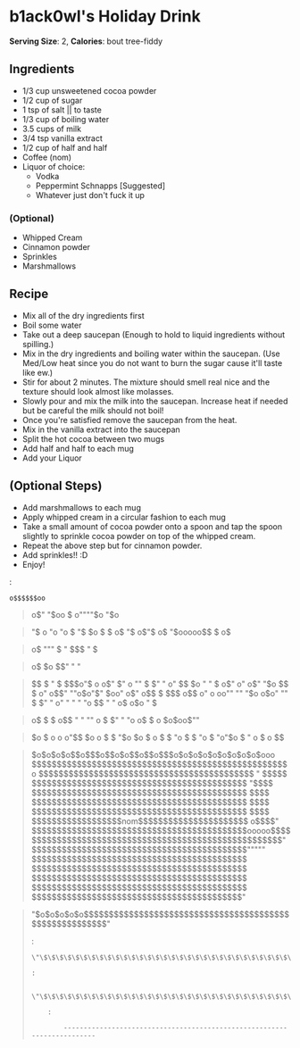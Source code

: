 b1ack0wl's Holiday Drink
========================

**Serving Size**: 2, **Calories**: bout tree-fiddy

Ingredients
-----------

-   1/3 cup unsweetened cocoa powder
-   1/2 cup of sugar
-   1 tsp of salt \|\| to taste
-   1/3 cup of boiling water
-   3.5 cups of milk
-   3/4 tsp vanilla extract
-   1/2 cup of half and half
-   Coffee (nom)
-   Liquor of choice:
    -   Vodka
    -   Peppermint Schnapps \[Suggested\]
    -   Whatever just don't fuck it up

### (Optional)

-   Whipped Cream
-   Cinnamon powder
-   Sprinkles
-   Marshmallows

Recipe
------

-   Mix all of the dry ingredients first
-   Boil some water
-   Take out a deep saucepan (Enough to hold to liquid ingredients
    without spilling.)
-   Mix in the dry ingredients and boiling water within the saucepan.
    (Use Med/Low heat since you do not want to burn the sugar cause
    it'll taste like ew.)
-   Stir for about 2 minutes. The mixture should smell real nice and the
    texture should look almost like molasses.
-   Slowly pour and mix the milk into the saucepan. Increase heat if
    needed but be careful the milk should not boil!
-   Once you're satisfied remove the saucepan from the heat.
-   Mix in the vanilla extract into the saucepan
-   Split the hot cocoa between two mugs
-   Add half and half to each mug
-   Add your Liquor

(Optional Steps)
----------------

-   Add marshmallows to each mug
-   Apply whipped cream in a circular fashion to each mug
-   Take a small amount of cocoa powder onto a spoon and tap the spoon
    slightly to sprinkle cocoa powder on top of the whipped cream.
-   Repeat the above step but for cinnamon powder.
-   Add sprinkles!! :D
-   Enjoy!

:

    o$$$$$$oo

> o\$\" \"\$oo \$ o\"\"\"\"\$o \"\$o

> \"\$ o \"o \"o \$ \"\$ \$o \$ \$ o\$ \"\$ o\$\"\$ o\$ \"\$ooooo\$\$ \$
> o\$

> o\$ \"\"\" \$ \" \$\$\$ \" \$

> o\$ \$o \$\$\" \" \"

> \$\$ \$ \" \$ \$\$\$o\"\$ o o\$\" \$\" o \"\" \$ \$\" \" o\" \$\$ \$o
> \" \" \$ o\$\" o\" o\$\" \"\$o \$\$ \$ o\" o\$\$\" \"\"o\$o\"\$\"
> \$oo\" o\$\" o\$\$ \$ \$\$\$ o\$\$ o\" o oo\"\" \"\" \"\$o o\$o\" \"\"
> \$ \$\" \" o\" \" \" \" \"o \$\$ \" \" o\$ o\$o \" \$

> o\$ \$ \$ o\$\$ \" \" \"\" o \$ \$\" \" \"o o\$ \$ o \$o\$oo\$\"\"

> \$o \$ o o o\"\$\$ \$o o \$ \$ \"\$o \$o \$ o \$ \$ \"o \$ \$ \"o \$
> \"o\"\$o \$ \" o \$ o \$\$

> \$o\$o\$o\$o\$\$o\$\$\$o\$\$o\$o\$\$o\$\$o\$\$\$o\$o\$o\$o\$o\$o\$o\$o\$o\$ooo
> \$\$\$\$\$\$\$\$\$\$\$\$\$\$\$\$\$\$\$\$\$\$\$\$\$\$\$\$\$\$\$\$\$\$\$\$\$\$\$\$\$\$\$\$\$\$\$\$\$\$\$o
> \$\$\$\$\$\$\$\$\$\$\$\$\$\$\$\$\$\$\$\$\$\$\$\$\$\$\$\$\$\$\$\$\$\$\$\$\$\$\$\$\$\$\$
> \" \$\$\$\$\$
> \$\$\$\$\$\$\$\$\$\$\$\$\$\$\$\$\$\$\$\$\$\$\$\$\$\$\$\$\$\$\$\$\$\$\$\$\$\$\$\$\$\$\$
> \"\$\$\$\$
> \$\$\$\$\$\$\$\$\$\$\$\$\$\$\$\$\$\$\$\$\$\$\$\$\$\$\$\$\$\$\$\$\$\$\$\$\$\$\$\$\$\$\$
> \$\$\$\$
> \$\$\$\$\$\$\$\$\$\$\$\$\$\$\$\$\$\$\$\$\$\$\$\$\$\$\$\$\$\$\$\$\$\$\$\$\$\$\$\$\$\$\$
> \$\$\$\$
> \$\$\$\$\$\$\$\$\$\$\$\$\$\$\$\$\$\$\$\$\$\$\$\$\$\$\$\$\$\$\$\$\$\$\$\$\$\$\$\$\$\$\$
> \$\$\$\$
> \$\$\$\$\$\$\$\$\$\$\$\$\$\$\$\$\$\$nom\$\$\$\$\$\$\$\$\$\$\$\$\$\$\$\$\$\$\$\$\$\$
> o\$\$\$\$\"
> \$\$\$\$\$\$\$\$\$\$\$\$\$\$\$\$\$\$\$\$\$\$\$\$\$\$\$\$\$\$\$\$\$\$\$\$\$\$\$\$\$\$\$ooooo\$\$\$\$
> \$\$\$\$\$\$\$\$\$\$\$\$\$\$\$\$\$\$\$\$\$\$\$\$\$\$\$\$\$\$\$\$\$\$\$\$\$\$\$\$\$\$\$\$\$\$\$\$\$\$\"
> \$\$\$\$\$\$\$\$\$\$\$\$\$\$\$\$\$\$\$\$\$\$\$\$\$\$\$\$\$\$\$\$\$\$\$\$\$\$\$\$\$\$\$\"\"\"\"\"
> \$\$\$\$\$\$\$\$\$\$\$\$\$\$\$\$\$\$\$\$\$\$\$\$\$\$\$\$\$\$\$\$\$\$\$\$\$\$\$\$\$\$\$
> \$\$\$\$\$\$\$\$\$\$\$\$\$\$\$\$\$\$\$\$\$\$\$\$\$\$\$\$\$\$\$\$\$\$\$\$\$\$\$\$\$\$\$
> \$\$\$\$\$\$\$\$\$\$\$\$\$\$\$\$\$\$\$\$\$\$\$\$\$\$\$\$\$\$\$\$\$\$\$\$\$\$\$\$\$\$\$
> \$\$\$\$\$\$\$\$\$\$\$\$\$\$\$\$\$\$\$\$\$\$\$\$\$\$\$\$\$\$\$\$\$\$\$\$\$\$\$\$\$\$\$
> \$\$\$\$\$\$\$\$\$\$\$\$\$\$\$\$\$\$\$\$\$\$\$\$\$\$\$\$\$\$\$\$\$\$\$\$\$\$\$\$\$\$\"

> \"\$o\$o\$o\$o\$o\$\$\$\$\$\$\$\$\$\$\$\$\$\$\$\$\$\$\$\$\$\$\$\$\$\$\$\$\$\$\$\$\$\$\$\$\$\$\$\$\$\$\$\$\$\$\$\$\$\$\$\$\$\$\$\$\"
>
> :   
>
>     \"\$\$\$\$\$\$\$\$\$\$\$\$\$\$\$\$\$\$\$\$\$\$\$\$\$\$\$\$\$\$\$\$\$\$\$\$\$\$\$\$\$\$\$\$\$\$\$\$\$\$\$\$\$\$\$\$\$\$\$\$\$\$\"
>
>     :   
>
>         \"\$\$\$\$\$\$\$\$\$\$\$\$\$\$\$\$\$\$\$\$\$\$\$\$\$\$\$\$\$\$\$\$\$\$\$\$\$\$\$\$\$\$\$\$\$\$\$\$\$\$\$\$\$\$\$\$\"\"\"
>
>         :   
>
>             ------------------------------------------------------------------------
